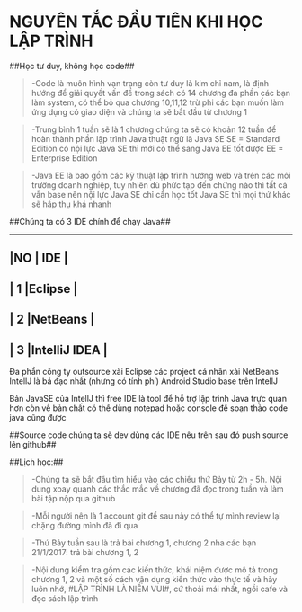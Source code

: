 NGUYÊN TẮC ĐẦU TIÊN KHI HỌC LẬP TRÌNH
=====================================
##Học tư duy, không học code##
> -Code là muôn hình vạn trạng
còn tư duy là kim chỉ nam, là định hướng để giải quyết vấn đề
trong sách có 14 chương
đa phần các bạn làm system, có thể bỏ qua chương 10,11,12
trừ phi các bạn muốn làm ứng dụng có giao diện
và chúng ta sẽ bắt đầu từ chương 1

> -Trung bình 1 tuần sẽ là 1 chương
chúng ta sẽ có khoản 12 tuần để hoàn thành phần lập trình Java
thuật ngữ là Java SE
SE = Standard Edition
có nội lực Java SE thì mới có thể sang Java EE tốt được
EE = Enterprise Edition

> -Java EE là bao gồm các kỹ thuật lập trình hướng web và trên các môi trường doanh nghiệp, tuy nhiên dù phức tạp đến chừng nào thì tất cả vẫn base nên nội lực Java SE
chỉ cần học tốt Java SE thì mọi thứ khác sẽ hấp thụ khá nhanh


##Chúng ta có 3 IDE chính để chạy Java##

--------------------
|NO | IDE          |
--------------------
| 1 |Eclipse       |
--------------------
| 2 |NetBeans      |
--------------------
| 3 |IntelliJ IDEA |
--------------------
	
Đa phần công ty outsource xài Eclipse
các project cá nhân xài NetBeans
IntellJ là bá đạo nhất (nhưng có tính phí)
Android Studio base trên IntellJ

Bản JavaSE của IntellJ thì free
IDE là tool để hỗ trợ lập trình Java trực quan hơn
còn về bản chất có thể dùng notepad hoặc console để soạn thảo code java cũng được

##Source code chúng ta sẽ dev dùng các IDE nêu trên sau đó push source lên github##


##Lịch học:##
> -Chúng ta sẽ bắt đầu tìm hiểu vào các chiều thứ Bảy từ 2h - 5h. Nội dung xoay quanh các thắc mắc về chương đã đọc trong tuần và làm bài tập
nộp qua github


> -Mỗi người nên là 1 account git
để sau này có thể tự mình review lại chặng đường mình đã đi qua

> -Thứ Bảy tuần sau là trả bài chương 1, chương 2 nha các bạn
21/1/2017: trả bài chương 1, 2

> -Nội dung kiểm tra gồm các kiến thức, khái niệm được mô tả trong chương 1, 2
và một số cách vận dụng kiến thức vào thực tế
và hãy luôn nhớ, #LẬP TRÌNH LÀ NIỀM VUI#, cứ thoải mái nhất, ngồi cafe và đọc sách lập trình